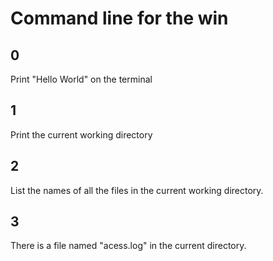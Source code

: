 # Command line for the win

## 0
Print "Hello World" on the terminal

## 1 
Print the current working directory

## 2
List the names of all the files in the current working directory.

## 3
There is a file named "acess.log" in the current directory.

